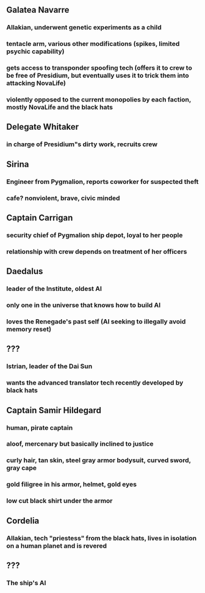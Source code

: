 ## Galatea Navarre
### Allakian, underwent genetic experiments as a child
### tentacle arm, various other modifications (spikes, limited psychic capability)
### gets access to transponder spoofing tech (offers it to crew to be free of Presidium, but eventually uses it to trick them into attacking NovaLife)
### violently opposed to the current monopolies by each faction, mostly NovaLife and the black hats

## Delegate Whitaker
### in charge of Presidium"s dirty work, recruits crew

## Sirina
### Engineer from Pygmalion, reports coworker for suspected theft
### cafe? nonviolent, brave, civic minded

## Captain Carrigan
### security chief of Pygmalion ship depot, loyal to her people
### relationship with crew depends on treatment of her officers

## Daedalus
### leader of the Institute, oldest AI
### only one in the universe that knows how to build AI
### loves the Renegade's past self (AI seeking to illegally avoid memory reset)

## ???
### Istrian, leader of the Dai Sun
### wants the advanced translator tech recently developed by black hats

## Captain Samir Hildegard
### human, pirate captain
### aloof, mercenary but basically inclined to justice
### curly hair, tan skin, steel gray armor bodysuit, curved sword, gray cape
### gold filigree in his armor, helmet, gold eyes
### low cut black shirt under the armor

## Cordelia
### Allakian, tech "priestess" from the black hats, lives in isolation on a human planet and is revered

## ???
### The ship's AI
